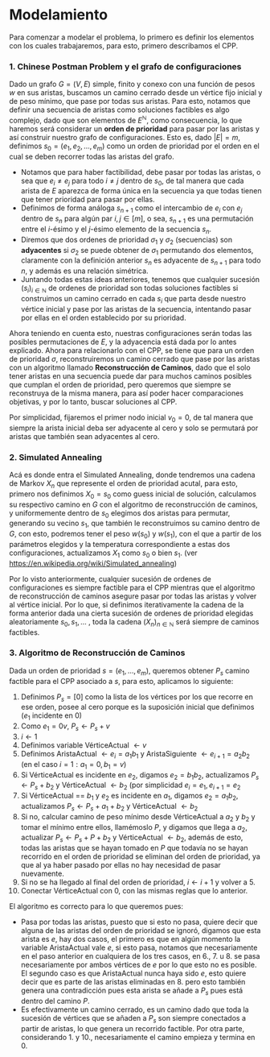 # Modelamiento

Para comenzar a modelar el problema, lo primero es definir los elementos con los cuales trabajaremos, para esto, primero describamos el CPP.


### 1. Chinese Postman Problem y el grafo de configuraciones
Dado un grafo $G = (V,E)$ simple, finito y conexo con una función de pesos $w$ en sus aristas, buscamos un camino cerrado desde un vértice fijo inicial y de peso mínimo, que pase por todas sus aristas. Para esto, notamos que definir una secuencia de aristas como soluciones factibles es algo complejo, dado que son elementos de $E^\mathbb{N}$, como consecuencia, lo que haremos será  considerar un $\textbf{orden de prioridad}$ para pasar por las aristas y así construir nuestro grafo de configuraciones. Esto es, dado $|E|=m$, definimos $s_0 = (e_1,e_2,\dots,e_m)$ como un orden de prioridad por el orden en el cual se deben recorrer todas las aristas del grafo.

- Notamos que para haber factibilidad, debe pasar por todas las aristas, o sea que $e_i\neq e_j$ para todo $i\neq j$ dentro de $s_0$, de tal manera que cada arista de $E$ aparezca de forma única en la secuencia ya que todas tienen que tener prioridad para pasar por ellas.
- Definimos de forma análoga $s_{n+1}$ como el intercambio de $e_i$ con $e_j$ dentro de $s_n$ para algún par $i,j \in [m]$, o sea, $s_{n+1}$ es una permutación entre el $i$-ésimo y el $j$-ésimo elemento de la secuencia $s_n$.
- Diremos que dos ordenes de prioridad $\sigma_1$ y $\sigma_2$ (secuencias) son $\textbf{adyacentes}$ si $\sigma_2$ se puede obtener de $\sigma_1$ permutando dos elementos, claramente con la definición anterior $s_n$ es adyacente de $s_{n+1}$ para todo $n$, y además es una relación simétrica.
- Juntando todas estas ideas anteriores, tenemos que cualquier sucesión $(s_i)_{i\in\mathbb{N}}$ de ordenes de prioridad son todas soluciones factibles si construimos un camino cerrado en cada $s_i$ que parta desde nuestro vértice inicial y pase por las aristas de la secuencia, intentando pasar por ellas en el orden establecido por su prioridad.

Ahora teniendo en cuenta esto, nuestras configuraciones serán todas las posibles permutaciones de $E$, y la adyacencia está dada por lo antes explicado. Ahora para relacionarlo con el CPP, se tiene que para un orden de prioridad $\sigma$, reconstruiremos un camino cerrado que pase por las aristas con un algoritmo llamado $\textbf{Reconstrucción de Caminos}$, dado que el solo tener aristas en una secuencia puede dar para muchos caminos posibles que cumplan el orden de prioridad, pero queremos que siempre se reconstruya de la misma manera, para así poder hacer comparaciones objetivas, y por lo tanto, buscar soluciones al CPP.

Por simplicidad, fijaremos el primer nodo inicial $v_0 = 0$, de tal manera que siempre la arista inicial deba ser adyacente al cero y solo se permutará por aristas que también sean adyacentes al cero.

### 2. Simulated Annealing



Acá es donde entra el Simulated Annealing, donde tendremos una cadena de Markov $X_n$ que represente el orden de prioridad acutal, para esto, primero nos definimos $X_0 = s_0$ como guess inicial de solución, calculamos su respectivo camino en $G$ con el algoritmo de reconstrucción de caminos, y uniformemente dentro de $s_0$ elegimos dos aristas para permutar, generando su vecino $s_1$, que también le reconstruimos su camino dentro de $G$, con esto, podremos tener el peso $w(s_0)$ y $w(s_1)$, con el que a partir de los parámetros elegidos y la temperatura correspondiente a estas dos configuraciones, actualizamos $X_1$ como $s_0$ o bien $s_1$. (ver https://en.wikipedia.org/wiki/Simulated_annealing)

Por lo visto anteriormente, cualquier sucesión de ordenes de configuraciones es siempre factible para el CPP mientras que el algoritmo de reconstrucción de caminos asegure pasar por todas las aristas y volver al vértice inicial. Por lo que, si definimos iterativamente la cadena de la forma anterior dada una cierta sucesión de ordenes de prioridad elegidas aleatoriamente ${s_0,s_1,\dots}$ , toda la cadena $(X_n)_{n\in\mathbb{N}}$ será siempre de caminos factibles.

### 3. Algoritmo de Reconstrucción de Caminos

Dada un orden de prioridad $s=(e_1,\dots,e_m)$, queremos obtener $P_s$ camino factible para el CPP asociado a $s$, para esto, aplicamos lo siguiente:
1. Definimos $P_s = [0]$ como la lista de los vértices por los que recorre en ese orden, posee al cero porque es la suposición inicial que definimos ($e_1$ incidente en $0$)
2. Como $e_1=0v$, $P_s \leftarrow P_s + v$
3. $i \leftarrow 1$
4. Definimos variable VérticeActual $\leftarrow v$
5. Definimos AristaActual $\leftarrow e_i=a_1b_1$ y AristaSiguiente $\leftarrow e_{i+1}=a_2b_2$ (en el caso $i=1: a_1=0, b_1=v$) 
6. Si VérticeActual es incidente en $e_2$, digamos $e_2 = b_1b_2$, actualizamos $P_s \leftarrow P_s + b_2$ y VérticeActual $\leftarrow b_2$ (por simplicidad $e_i = e_1, e_{i+1}=e_2$
7. Si VérticeActual == $b_1$ y $e_2$ es incidente en $a_1$, digamos $e_2=a_1b_2$, actualizamos $P_s \leftarrow P_s + a_1 + b_2$ y VérticeActual $\leftarrow b_2$
8. Si no, calcular camino de peso mínimo desde VérticeActual a $a_2$ y $b_2$ y tomar el mínimo entre ellos, llamémoslo $P$, y digamos que llega a $a_2$, actualizar $P_s \leftarrow P_s + P + b_2$ y VérticeActual $\leftarrow b_2$, además de esto, todas las aristas que se hayan tomado en $P$ que todavía no se hayan recorrido en el orden de prioridad se eliminan del orden de prioridad, ya que al ya haber pasado por ellas no hay necesidad de pasar nuevamente.
9. Si no se ha llegado al final del orden de prioridad, $i\leftarrow i+1$ y volver a 5.
10. Conectar VérticeActual con 0, con las mismas reglas que lo anterior.

El algoritmo es correcto para lo que queremos pues:
- Pasa por todas las aristas, puesto que si esto no pasa, quiere decir que alguna de las aristas del orden de prioridad se ignoró, digamos que esta arista es $e$, hay dos casos, el primero es que en algún momento la variable AristaActual vale $e$, si esto pasa, notamos que necesariamente en el paso anterior en cualquiera de los tres casos, en 6., 7. u 8. se pasa necesariamente por ambos vértices de $e$ por lo que esto no es posible. El segundo caso es que AristaActual nunca haya sido $e$, esto quiere decir que es parte de las aristas eliminadas en 8. pero esto también genera una contradicción pues esta arista se añade a $P_s$ pues está dentro del camino $P$.
- Es efectivamente un camino cerrado, es un camino dado que toda la sucesión de vértices que se añaden a $P_s$ son siempre conectados a partir de aristas, lo que genera un recorrido factible. Por otra parte, considerando 1. y 10., necesariamente el camino empieza y termina en 0.




